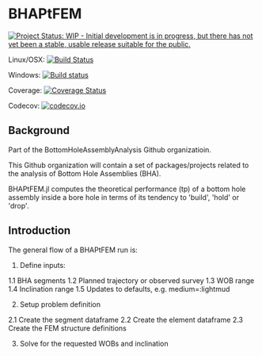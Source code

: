 # BHAPtFEM


[![Project Status: WIP - Initial development is in progress, but there has not yet been a stable, usable release suitable for the public.](http://www.repostatus.org/badges/latest/wip.svg)](http://www.repostatus.org/#wip)

Linux/OSX: [![Build Status](https://travis-ci.org/BottomHoleAssemblyAnalysis/BHAPtFEM.jl.svg?branch=master)](https://travis-ci.org/BottomHoleAssemblyAnalysis/BHAPtFEM.jl)

Windows: [![Build status](https://ci.appveyor.com/api/projects/status/github/BottomHoleAssemblyAnalysis/BHAPtFEM.jl?branch=master)](https://ci.appveyor.com/project/BottomHoleAssembyAnalysis/bhatp-jl)

Coverage: [![Coverage Status](https://coveralls.io/repos/BottomHoleAssemblyAnalysis/BHAPtFEM.jl/badge.svg?branch=master&service=github)](https://coveralls.io/github/BottomHoleAssemblyAnalysis/BHAPtFEM.jl?branch=master)

Codecov: [![codecov.io](http://codecov.io/github/BottomHoleAssemblyAnalysis/BHAPtFEM.jl/coverage.svg?branch=master)](http://codecov.io/github/BottomHoleAssemblyAnalysis/BHAPtFEM.jl?branch=master)


## Background

Part of the BottomHoleAssemblyAnalysis Github organizatioin.

This Github organization will contain a set of packages/projects related to the analysis of Bottom Hole Assemblies (BHA).

BHAPtFEM.jl computes the theoretical performance (tp) of a bottom hole assembly inside a bore hole in terms of its tendency to 'build', 'hold' or 'drop'.


## Introduction

The general flow of a BHAPtFEM run is:

1. Define inputs:

1.1 BHA segments
1.2 Planned trajectory or observed survey
1.3 WOB range
1.4 Inclination range
1.5 Updates to defaults, e.g. medium=:lightmud

2. Setup problem definition

2.1 Create the segment dataframe
2.2 Create the element dataframe
2.3 Create the FEM structure definitions

3. Solve for the requested WOBs and inclination


